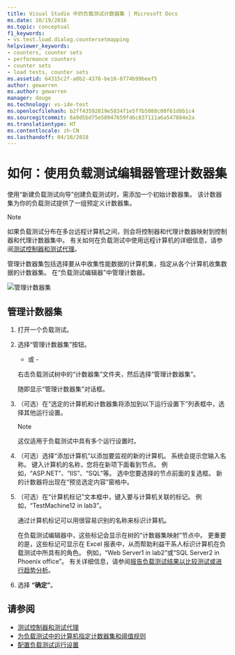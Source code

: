 ```yaml
---
title: Visual Studio 中的负载测试计数器集 | Microsoft Docs
ms.date: 10/19/2016
ms.topic: conceptual
f1_keywords:
- vs.test.load.dialog.countersetmapping
helpviewer_keywords:
- counters, counter sets
- performance counters
- counter sets
- load tests, counter sets
ms.assetid: 64315c2f-a0b2-4378-be16-0774b99beef5
author: gewarren
ms.author: gewarren
manager: douge
ms.technology: vs-ide-test
ms.openlocfilehash: b2ff43592819e5834f1e5f7b5088c00f61d8b1c4
ms.sourcegitcommit: 6a9d5bd75e50947659fd6c837111a6a547884e2a
ms.translationtype: HT
ms.contentlocale: zh-CN
ms.lasthandoff: 04/16/2018
---
```

# <a name="how-to-manage-counter-sets-using-the-load-test-editor"></a>如何：使用负载测试编辑器管理计数器集

使用“新建负载测试向导”创建负载测试时，需添加一个初始计数器集。 该计数器集为你的负载测试提供了一组预定义计数器集。

> [!NOTE]
> 如果负载测试分布在多台远程计算机之间，则会将控制器和代理计数器映射到控制器和代理计数器集中。 有关如何在负载测试中使用远程计算机的详细信息，请参阅[测试控制器和测试代理](configure-test-agents-and-controllers-for-load-tests.md)。

管理计数器集包括选择要从中收集性能数据的计算机集，指定从各个计算机收集数据的计数器集。 在“负载测试编辑器”中管理计数器。

![管理计数器集](../test/media/loadtestmanagecountersets.png "LoadTestManageCounterSets")

## <a name="to-manage-counter-sets"></a>管理计数器集

1.  打开一个负载测试。

2.  选择“管理计数器集”按钮。

     - 或 -

     右击负载测试树中的“计数器集”文件夹，然后选择“管理计数器集”。

     随即显示“管理计数器集”对话框。

3.  （可选）在“选定的计算机和计数器集将添加到以下运行设置下”列表框中，选择其他运行设置。

    > [!NOTE]
    > 这仅适用于负载测试中具有多个运行设置时。

4.  （可选）选择“添加计算机”以添加要监视的新的计算机。 系统会提示您输入名称。 键入计算机的名称，您将在新项下面看到节点。 例如，“ASP.NET”、“IIS”、“SQL”等。 选中您要选择的节点前面的复选框。 新的计数器将出现在“预览选定内容”窗格中。

5.  （可选）在“计算机标记”文本框中，键入要与计算机关联的标记。 例如，“TestMachine12 in lab3”。

     通过计算机标记可以用很容易识别的名称来标识计算机。

     在负载测试编辑器中，这些标记会显示在树的“计数器集映射”节点中。 更重要的是，这些标记可显示在 Excel 报表中，从而帮助利益干系人标识计算机在负载测试中所具有的角色。 例如，“Web Server1 in lab2”或“SQL Server2 in Phoenix office”。 有关详细信息，请参阅[报告负载测试结果以比较测试或进行趋势分析](../test/compare-load-test-results.md)。

6.  选择 **“确定”**。

## <a name="see-also"></a>请参阅

- [测试控制器和测试代理](configure-test-agents-and-controllers-for-load-tests.md)
- [为负载测试中的计算机指定计数器集和阈值规则](../test/specify-counter-sets-and-threshold-rules-for-load-testing.md)
- [配置负载测试运行设置](../test/configure-load-test-run-settings.md)